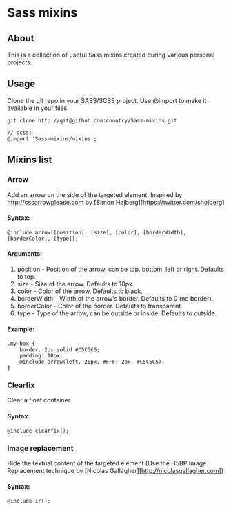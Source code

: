 Sass mixins
=========================================

About
-------------------------------------------------------------------

This is a collection of useful Sass mixins created during various personal projects.

Usage
-------------------------------------------------------------------

Clone the git repo in your SASS/SCSS project. Use @import to make it available in your files.

    git clone http://git@github.com:country/Sass-mixins.git
    
    // scss:
    @import 'Sass-mixins/mixins';

Mixins list
-------------------------------------------------------------------

### Arrow

Add an arrow on the side of the targeted element. Inspired by http://cssarrowplease.com by [Simon Højberg][https://twitter.com/shojberg]

#### Syntax:

    @include arrow([position], [size], [color], [borderWidth], [borderColor], [type]);

#### Arguments:

1. position - Position of the arrow, can be top, bottom, left or right. Defaults to top.
2. size - Size of the arrow. Defaults to 10px.
3. color - Color of the arrow. Defaults to black.
4. borderWidth - Width of the arrow's border. Defaults to 0 (no border).
5. borderColor - Color of the border. Defaults to transparent.
6. type - Type of the arrow, can be outside or inside. Defaults to outside.

#### Example:

    .my-box {
        border: 2px solid #C5C5C5;
        padding: 10px;
        @include arrow(left, 20px, #FFF, 2px, #C5C5C5);
    }

### Clearfix

Clear a float container.

#### Syntax:

    @include clearfix();

### Image replacement

Hide the textual content of the targeted element (Use the H5BP Image Replacement technique by [Nicolas Gallagher][http://nicolasgallagher.com])

#### Syntax:

    @include ir();